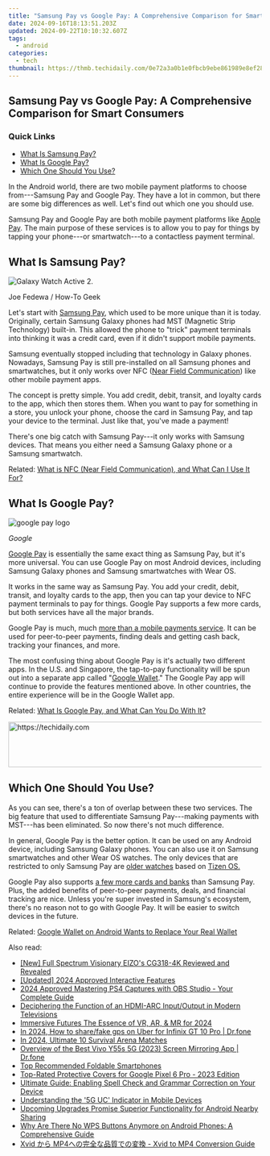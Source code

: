 ```yaml
---
title: "Samsung Pay vs Google Pay: A Comprehensive Comparison for Smart Consumers"
date: 2024-09-16T18:13:51.203Z
updated: 2024-09-22T10:10:32.607Z
tags:
  - android
categories:
  - tech
thumbnail: https://thmb.techidaily.com/0e72a3a0b1e0fbcb9ebe861989e8ef2804120ce5c4aff1602144d59f4707b3ef.jpg
---
```


## Samsung Pay vs Google Pay: A Comprehensive Comparison for Smart Consumers

### Quick Links

* [What Is Samsung Pay?](https://extra-tips.techidaily.com/in-2024-aspers-secrets-soundscapes-that-lull-you-to-sleep/)
* [What Is Google Pay?](https://fake-location.techidaily.com/all-must-knows-to-use-fake-gps-go-location-spoofer-on-oppo-reno-10-pro-5g-drfone-by-drfone-virtual-android/)
* [Which One Should You Use?](https://facebook-clips.techidaily.com/how-to-delete-video-posts-android-and-windows-devices-for-2024/)

 In the Android world, there are two mobile payment platforms to choose from---Samsung Pay and Google Pay. They have a lot in common, but there are some big differences as well. Let's find out which one you should use.

 Samsung Pay and Google Pay are both mobile payment platforms like [Apple Pay](https://vimeo-videos.techidaily.com/efficient-techniques-for-accessing-and-saving-vimeo-videos/). The main purpose of these services is to allow you to pay for things by tapping your phone---or smartwatch---to a contactless payment terminal.

##  What Is Samsung Pay?

![Galaxy Watch Active 2.](https://static1.howtogeekimages.com/wordpress/wp-content/uploads/2020/11/samsung-pay-watch-hero2.png) 

Joe Fedewa / How-To Geek

 Let's start with [Samsung Pay](https://shop-links.co/link/?exclusive=1&publisher_slug=itechdaily19598&url=https%3A%2F%2Fwww.samsung.com%2Fglobal%2Fgalaxy%2Fsamsung-pay%2F), which used to be more unique than it is today. Originally, certain Samsung Galaxy phones had MST (Magnetic Strip Technology) built-in. This allowed the phone to "trick" payment terminals into thinking it was a credit card, even if it didn't support mobile payments.

 Samsung eventually stopped including that technology in Galaxy phones. Nowadays, Samsung Pay is still pre-installed on all Samsung phones and smartwatches, but it only works over NFC ([Near Field Communication](https://extra-information.techidaily.com/the-definitive-guide-to-audio-interfaces-in-podcasting/)) like other mobile payment apps.

 The concept is pretty simple. You add credit, debit, transit, and loyalty cards to the app, which then stores them. When you want to pay for something in a store, you unlock your phone, choose the card in Samsung Pay, and tap your device to the terminal. Just like that, you've made a payment!

 There's one big catch with Samsung Pay---it only works with Samsung devices. That means you either need a Samsung Galaxy phone or a Samsung smartwatch.

Related: [What is NFC (Near Field Communication), and What Can I Use It For?](https://extra-information.techidaily.com/the-definitive-guide-to-audio-interfaces-in-podcasting/) 

##  What Is Google Pay?

![google pay logo](https://static1.howtogeekimages.com/wordpress/wp-content/uploads/2020/11/Google-Pay-hero.png) 

_Google_

[Google Pay](https://pay.google.com/) is essentially the same exact thing as Samsung Pay, but it's more universal. You can use Google Pay on most Android devices, including Samsung Galaxy phones and Samsung smartwatches with Wear OS.

 It works in the same way as Samsung Pay. You add your credit, debit, transit, and loyalty cards to the app, then you can tap your device to NFC payment terminals to pay for things. Google Pay supports a few more cards, but both services have all the major brands.

 Google Pay is much, much [more than a mobile payments service](https://extra-skills.techidaily.com/updated-overcoming-content-constraints-s-virtual-world/). It can be used for peer-to-peer payments, finding deals and getting cash back, tracking your finances, and more.

 The most confusing thing about Google Pay is it's actually two different apps. In the U.S. and Singapore, the tap-to-pay functionality will be spun out into a separate app called "[Google Wallet](https://bypass-frp.techidaily.com/in-2024-the-complete-guide-to-vivo-y100t-frp-bypass-everything-you-need-to-know-by-drfone-android/)." The Google Pay app will continue to provide the features mentioned above. In other countries, the entire experience will be in the Google Wallet app.

Related: [What Is Google Pay, and What Can You Do With It?](https://extra-skills.techidaily.com/updated-overcoming-content-constraints-s-virtual-world/) 

<!-- affiliate ads begin -->
<a href="https://appsumo.8odi.net/c/5597632/2082529/7443" target="_top" id="2082529">
  <img src="//a.impactradius-go.com/display-ad/7443-2082529" border="0" alt="https://techidaily.com" width="728" height="90"/>
</a>
<img height="0" width="0" src="https://appsumo.8odi.net/i/5597632/2082529/7443" style="position:absolute;visibility:hidden;" border="0" />
<!-- affiliate ads end -->

##  Which One Should You Use?

 As you can see, there's a ton of overlap between these two services. The big feature that used to differentiate Samsung Pay---making payments with MST---has been eliminated. So now there's not much difference.

 In general, Google Pay is the better option. It can be used on any Android device, including Samsung Galaxy phones. You can also use it on Samsung smartwatches and other Wear OS watches. The only devices that are restricted to only Samsung Pay are [older watches](https://win-blog.techidaily.com/mastering-the-art-of-uninterrupted-gaming-fix-stutter-and-freeze-in-outriders-pc-version/) based on [Tizen OS.](https://video-ai-editor.techidaily.com/updated-in-2024-beginners-guide-10-best-cartoon-makers-for-web-and-desktop/) 

 Google Pay also supports [a few more cards and banks](https://support.google.com/pay/answer/7351835?hl=en) than Samsung Pay. Plus, the added benefits of peer-to-peer payments, deals, and financial tracking are nice. Unless you're super invested in Samsung's ecosystem, there's no reason not to go with Google Pay. It will be easier to switch devices in the future.

Related: [Google Wallet on Android Wants to Replace Your Real Wallet](https://bypass-frp.techidaily.com/in-2024-the-complete-guide-to-vivo-y100t-frp-bypass-everything-you-need-to-know-by-drfone-android/)

<ins class="adsbygoogle"
     style="display:block"
     data-ad-format="autorelaxed"
     data-ad-client="ca-pub-7571918770474297"
     data-ad-slot="1223367746"></ins>

<ins class="adsbygoogle"
     style="display:block"
     data-ad-client="ca-pub-7571918770474297"
     data-ad-slot="8358498916"
     data-ad-format="auto"
     data-full-width-responsive="true"></ins>

<span class="atpl-alsoreadstyle">Also read:</span>
<div><ul>
<li><a href="https://fox-info.techidaily.com/new-full-spectrum-visionary-eizos-cg318-4k-reviewed-and-revealed/"><u>[New] Full Spectrum Visionary EIZO's CG318-4K Reviewed and Revealed</u></a></li>
<li><a href="https://instagram-videos.techidaily.com/updated-2024-approved-interactive-features/"><u>[Updated] 2024 Approved Interactive Features</u></a></li>
<li><a href="https://screen-recording.techidaily.com/2024-approved-mastering-ps4-captures-with-obs-studio-your-complete-guide/"><u>2024 Approved Mastering PS4 Captures with OBS Studio - Your Complete Guide</u></a></li>
<li><a href="https://hardware-reviews.techidaily.com/deciphering-the-function-of-an-hdmi-arc-inputoutput-in-modern-televisions/"><u>Deciphering the Function of an HDMI-ARC Input/Output in Modern Televisions</u></a></li>
<li><a href="https://some-knowledge.techidaily.com/immersive-futures-the-essence-of-vr-ar-and-mr-for-2024/"><u>Immersive Futures The Essence of VR, AR, & MR for 2024</u></a></li>
<li><a href="https://review-topics.techidaily.com/in-2024-how-to-sharefake-gps-on-uber-for-infinix-gt-10-pro-drfone-by-drfone-virtual-android/"><u>In 2024, How to share/fake gps on Uber for Infinix GT 10 Pro | Dr.fone</u></a></li>
<li><a href="https://screen-sharing-recording.techidaily.com/in-2024-ultimate-10-survival-arena-matches/"><u>In 2024, Ultimate 10 Survival Arena Matches</u></a></li>
<li><a href="https://screen-mirror.techidaily.com/overview-of-the-best-vivo-y55s-5g-2023-screen-mirroring-app-drfone-by-drfone-android/"><u>Overview of the Best Vivo Y55s 5G (2023) Screen Mirroring App | Dr.fone</u></a></li>
<li><a href="https://hardware-reviews.techidaily.com/top-recommended-foldable-smartphones/"><u>Top Recommended Foldable Smartphones</u></a></li>
<li><a href="https://hardware-reviews.techidaily.com/top-rated-protective-covers-for-google-pixel-6-pro-2023-edition/"><u>Top-Rated Protective Covers for Google Pixel 6 Pro - 2023 Edition</u></a></li>
<li><a href="https://hardware-reviews.techidaily.com/ultimate-guide-enabling-spell-check-and-grammar-correction-on-your-device/"><u>Ultimate Guide: Enabling Spell Check and Grammar Correction on Your Device</u></a></li>
<li><a href="https://hardware-reviews.techidaily.com/understanding-the-5g-uc-indicator-in-mobile-devices/"><u>Understanding the '5G UC' Indicator in Mobile Devices</u></a></li>
<li><a href="https://hardware-reviews.techidaily.com/upcoming-upgrades-promise-superior-functionality-for-android-nearby-sharing/"><u>Upcoming Upgrades Promise Superior Functionality for Android Nearby Sharing</u></a></li>
<li><a href="https://hardware-reviews.techidaily.com/why-are-there-no-wps-buttons-anymore-on-android-phones-a-comprehensive-guide/"><u>Why Are There No WPS Buttons Anymore on Android Phones: A Comprehensive Guide</u></a></li>
<li><a href="https://blog-min.techidaily.com/xvid-mp4-xvid-to-mp4-conversion-guide/"><u>Xvid から MP4への完全な品質での変換 - Xvid to MP4 Conversion Guide</u></a></li>
</ul></div>

